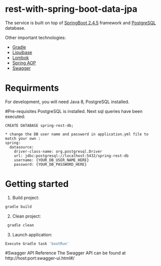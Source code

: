 # rest-with-spring-boot-data-jpa

The service is built on top of [SpringBoot 2.4.5](https://spring.io/projects/spring-boot) framework and [PostgreSQL](https://www.postgresql.org) database.

Other important technologies:
- [Gradle](https://gradle.org)
- [Liquibase](https://www.liquibase.org)	
- [Lombok](https://projectlombok.org)
- [Spring AOP](https://docs.spring.io/spring-framework/docs/4.3.15.RELEASE/spring-framework-reference/html/aop.html)
- [Swagger](https://swagger.io/)

# Requirments
For development, you will need Java 8, PostgreSQL installed.

#Pre-requisites
PostgreSQL is installed. Next sql queries have been executed:

```
CREATE DATABASE spring-rest-db;

* change the DB user name and password in application.yml file to match your own :
spring:
  datasource:
    driver-class-name: org.postgresql.Driver
    url: jdbc:postgresql://localhost:5432/spring-rest-db
    username: {YOUR_DB_USER_NAME_HERE}
    password: {YOUR_DB_PASSWORD_HERE}
```

# Getting started

1. Build project:
 ```bash
 gradle build
 ```
2. Clean project:
```bash
 gradle clean
 ```
3. Launch application:
 ```bash
 Execute Gradle task 'bootRun'
 ```

#Swagger API Reference
The Swagger API can be found at http://host:port:swagger-ui.html#/
